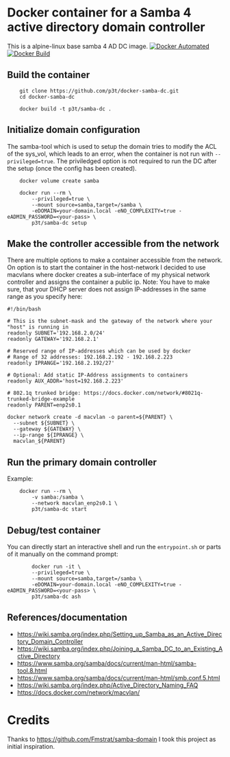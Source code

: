 # Docker container for a Samba 4 active directory domain controller

This is a alpine-linux base samba 4 AD DC image.
[![Docker Automated](https://img.shields.io/docker/cloud/automated/p3tr/samba-dc.svg)](https://hub.docker.com/repository/docker/p3tr/samba-dc)
[![Docker Build](https://img.shields.io/docker/cloud/build/p3tr/samba-dc.svg)](https://hub.docker.com/repository/docker/p3tr/samba-dc)

## Build the container

```
    git clone https://github.com/p3t/docker-samba-dc.git
    cd docker-samba-dc

    docker build -t p3t/samba-dc .
```

## Initialize domain configuration
The samba-tool which is used to setup the domain tries to modify the ACL of the sys_vol, which leads to an error,
when the container is not run with `--privileged=true`.
The priviledged option is not required to run the DC after the setup (once the config has been created).

```
    docker volume create samba

    docker run --rm \
        --privileged=true \
        --mount source=samba,target=/samba \
        -eDOMAIN=your-domain.local -eNO_COMPLEXITY=true -eADMIN_PASSWORD=<your-pass> \
        p3t/samba-dc setup
```

## Make the controller accessible from the network
There are multiple options to make a container accessible from the network.
On option is to start the container in the host-network I decided to use macvlans where
docker creates a sub-interface of my physical network controller and assigns the container 
a public ip. Note: You have to make sure, that your DHCP server does not assign IP-addresses
in the same range as you specify here:

```
#!/bin/bash

# This is the subnet-mask and the gateway of the network where your "host" is running in
readonly SUBNET='192.168.2.0/24'
readonly GATEWAY='192.168.2.1'

# Reserved range of IP-addresses which can be used by docker
# Range of 32 addresses: 192.168.2.192 - 192.168.2.223
readonly IPRANGE='192.168.2.192/27'

# Optional: Add static IP-Address assignments to containers
readonly AUX_ADDR='host=192.168.2.223'

# 802.1q trunked bridge: https://docs.docker.com/network/#8021q-trunked-bridge-example
readonly PARENT=enp2s0.1

docker network create -d macvlan -o parent=${PARENT} \
  --subnet ${SUBNET} \
  --gateway ${GATEWAY} \
  --ip-range ${IPRANGE} \
  macvlan_${PARENT}
```

## Run the primary domain controller

Example:
```
    docker run --rm \
        -v samba:/samba \
        --network macvlan_enp2s0.1 \
        p3t/samba-dc start
```

## Debug/test container

You can directly start an interactive shell and run the `entrypoint.sh` or parts of it manually on the command prompt:

```
        docker run -it \
        --privileged=true \
        --mount source=samba,target=/samba \
        -eDOMAIN=your-domain.local -eNO_COMPLEXITY=true -eADMIN_PASSWORD=<your-pass> \
        p3t/samba-dc ash
```

## References/documentation

- https://wiki.samba.org/index.php/Setting_up_Samba_as_an_Active_Directory_Domain_Controller
- https://wiki.samba.org/index.php/Joining_a_Samba_DC_to_an_Existing_Active_Directory
- https://www.samba.org/samba/docs/current/man-html/samba-tool.8.html
- https://www.samba.org/samba/docs/current/man-html/smb.conf.5.html
- https://wiki.samba.org/index.php/Active_Directory_Naming_FAQ
- https://docs.docker.com/network/macvlan/

# Credits
Thanks to https://github.com/Fmstrat/samba-domain I took this project as initial inspiration.